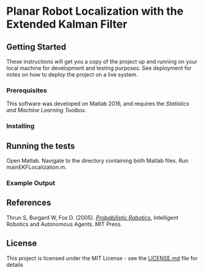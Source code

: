# Planar Robot Localization with the Extended Kalman Filter

## Getting Started

These instructions will get you a copy of the project up and running on your local machine for development and testing purposes. See deployment for notes on how to deploy the project on a live system.

### Prerequisites

This software was developed on Matlab 2016, and requires the *Statistics and Machine Learning Toolbox*.

### Installing

## Running the tests

Open Matlab. 
Navigate to the directory containing both Matlab files. 
Run mainEKFLocalization.m.

### Example Output

## References
Thrun S, Burgard W, Fox D. (2005). [*Probabilistic Robotics*](http://www.probabilistic-robotics.org/), Intelligent Robotics and Autonomous Agents. MIT Press.

## License

This project is licensed under the MIT License - see the [LICENSE.md](LICENSE.md) file for details


